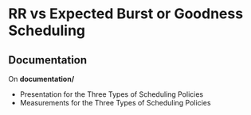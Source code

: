 # RR vs Expected Burst or Goodness Scheduling
## Documentation
On **documentation/**
* Presentation for the Three Types of Scheduling Policies
* Measurements for the Three Types of Scheduling Policies
